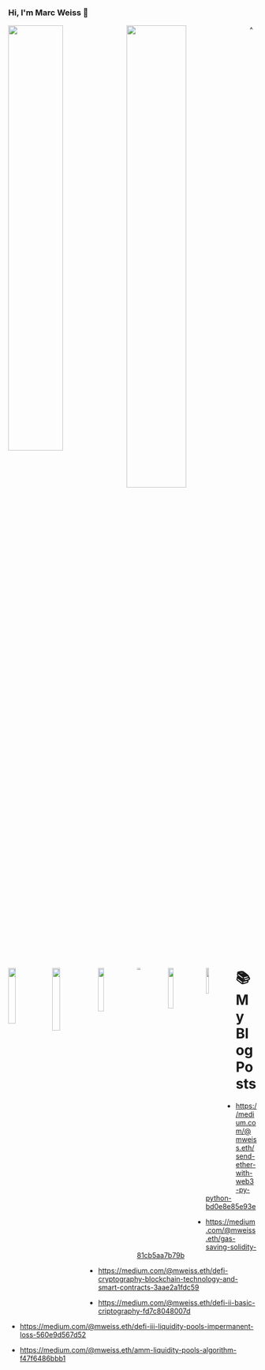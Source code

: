 ### Hi, I'm Marc Weiss 👋

<img align="left" width="47%" src="https://github-readme-stats.vercel.app/api?username=maarcweiss&show_icons=true&theme=radical"/>

<img align="left" width="49%" src="https://github-readme-stats.vercel.app/api/top-langs/?username=maarcweiss&layout=compact"/>

<img align="left" width="17%" src="https://img.shields.io/badge/Solidity-%23363636.svg?style=for-the-badge&logo=solidity&logoColor=white"/>

<img align="left" width="18%" src="https://img.shields.io/badge/Ethereum-3C3C3D?style=for-the-badge&logo=Ethereum&logoColor=white"/>

<img align="left" width="15%" src="https://img.shields.io/badge/python-3670A0?style=for-the-badge&logo=python&logoColor=ffdd54"/>

<img align="left" width="12%" height="3%" src="https://img.shields.io/badge/java-%23ED8B00.svg?style=for-the-badge&logo=java&logoColor=white"/>

<img align="left" width="14.5%" src="https://img.shields.io/badge/Ubuntu-E95420?style=for-the-badge&logo=ubuntu&logoColor=white"/>

<img align="left" width="11.5%" src="https://img.shields.io/badge/Kali-268BEE?style=for-the-badge&logo=kalilinux&logoColor=white"/>

^
# 📚 My Blog Posts
<!-- BLOG-POST-LIST:START -->
- https://medium.com/@mweiss.eth/send-ether-with-web3-py-python-bd0e8e85e93e

- https://medium.com/@mweiss.eth/gas-saving-solidity-81cb5aa7b79b

- https://medium.com/@mweiss.eth/defi-cryptography-blockchain-technology-and-smart-contracts-3aae2a1fdc59

- https://medium.com/@mweiss.eth/defi-ii-basic-criptography-fd7c8048007d

- https://medium.com/@mweiss.eth/defi-iii-liquidity-pools-impermanent-loss-560e9d567d52

- https://medium.com/@mweiss.eth/amm-liquidity-pools-algorithm-f47f6486bbb1

<!-- BLOG-POST-LIST:END -->




